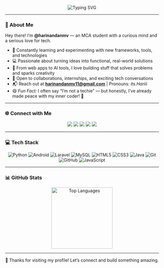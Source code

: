 <p align="center">
<img src="https://readme-typing-svg.herokuapp.com?font=Fira+Code&weight=600&size=24&pause=1000&center=true&vCenter=true&width=700&lines=%F0%9F%91%8B+Hiii+%2C+I'm+Harinandan;🎓+MCA+Student+%7C+💻+Tech+Enthusiast;🌐+Aspiring+Full-Stack+Developer;" alt="Typing SVG" />
</p>

---

### 💫 About Me

Hey there! I’m **@harinandanmv** — an MCA student with a curious mind and a serious love for tech.

- 🌱 Constantly learning and experimenting with new frameworks, tools, and technologies  
- 💻 Passionate about turning ideas into functional, real-world solutions  
- 🔧 From web apps to AI tools, I love building stuff that solves problems and sparks creativity  
- 🤝 Open to collaborations, internships, and exciting tech conversations  
- 📬 Reach out at **harinandanmv11@gmail.com** | Pronouns: *its.Hariii*  
- 😄 *Fun Fact:* I often say “I’m not a techie” — but honestly, I’ve already made peace with my inner coder! 🚀

---

### 🌐 Connect with Me

<p align="center">
  <a href="https://linkedin.com/in/harinandanmv" target="_blank"><img src="https://img.shields.io/badge/LinkedIn-0A66C2?style=for-the-badge&logo=linkedin&logoColor=white" /></a>
  <a href="https://x.com/harinandanmv" target="_blank"><img src="https://img.shields.io/badge/X-000000?style=for-the-badge&logo=x&logoColor=white" /></a>
  <a href="mailto:harinandanmv11@gmail.com"><img src="https://img.shields.io/badge/Gmail-D14836?style=for-the-badge&logo=gmail&logoColor=white" /></a>
  <a href="https://github.com/harinandanmv" target="_blank"><img src="https://img.shields.io/badge/GitHub-181717?style=for-the-badge&logo=github&logoColor=white" /></a>
  <a href="https://www.hackerrank.com/profile/harinandanmv" target="_blank"><img src="https://img.shields.io/badge/HackerRank-2EC866?style=for-the-badge&logo=hackerrank&logoColor=white" /></a>
</p>

---

### 💻 Tech Stack

<p align="center">
  <img src="https://img.shields.io/badge/Python-3776AB?style=for-the-badge&logo=python&logoColor=white" alt="Python" />
  <img src="https://img.shields.io/badge/Android-3DDC84?style=for-the-badge&logo=android&logoColor=white" alt="Android" />
  <img src="https://img.shields.io/badge/Laravel-FF2D20?style=for-the-badge&logo=laravel&logoColor=white" alt="Laravel" />
  <img src="https://img.shields.io/badge/MySQL-00758F?style=for-the-badge&logo=mysql&logoColor=white" alt="MySQL" />
  <img src="https://img.shields.io/badge/HTML5-E34F26?style=for-the-badge&logo=html5&logoColor=white" alt="HTML5" />
  <img src="https://img.shields.io/badge/CSS3-1572B6?style=for-the-badge&logo=css3&logoColor=white" alt="CSS3" />
  <img src="https://img.shields.io/badge/Java-007396?style=for-the-badge&logo=java&logoColor=white" alt="Java" />
  <img src="https://img.shields.io/badge/Git-F05032?style=for-the-badge&logo=git&logoColor=white" alt="Git" />
  <img src="https://img.shields.io/badge/GitHub-181717?style=for-the-badge&logo=github&logoColor=white" alt="GitHub" />
  <img src="https://img.shields.io/badge/JavaScript-F7DF1E?style=for-the-badge&logo=javascript&logoColor=black" alt="JavaScript" />
</p>

---

### 📊 GitHub Stats

<p align="center">
  <img src="https://github-readme-stats.vercel.app/api/top-langs/?username=harinandanmv&theme=tokyonight&hide_border=false&layout=compact&langs_count=10" height="200" alt="Top Languages"/>
</p>

---

<p align="center">
  🚀 Thanks for visiting my profile! Let’s connect and build something amazing.
</p>
